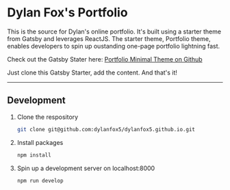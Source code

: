 # Dylan Fox's Portfolio

This is the source for Dylan's online portfolio. It's built using a starter theme from Gatsby and leverages ReactJS. The starter theme, Portfolio theme, enables developers to spin up oustanding one-page portfolio lightning fast.

Check out the Gatsby Stater here: [Portfolio Minimal Theme on Github](https://github.com/konstantinmuenster/gatsby-theme-portfolio-minimal)

Just clone this Gatsby Starter, add the content. And that's it!

---

## Development

1. Clone the respository

   ```sh
   git clone git@github.com:dylanfox5/dylanfox5.github.io.git
   ```

2. Install packages

   ```sh
   npm install
   ```

3. Spin up a development server on localhost:8000

   ```sh
   npm run develop
   ```
